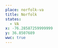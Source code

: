 ```yaml
---
place: norfolk-va
title: Norfolk
states:
  - VA
x: -76.28587259999999
y: 36.8507689
wwc: true
---
```

